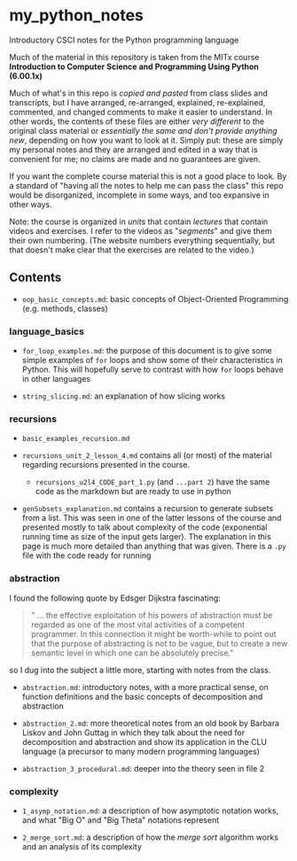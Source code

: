 # my_python_notes
Introductory CSCI notes for the Python programming language

Much of the material in this repository is taken from the MITx course 
**Introduction to Computer Science and Programming Using Python (6.00.1x)**

Much of what's in this repo is *copied and pasted* from class slides and transcripts, but I have
arranged, re-arranged, explained, re-explained, commented, and changed comments to make it easier
to understand. In other words, the contents of these files are either *very different* to the
original class material or *essentially the same and don't provide anything new*, depending on how
you want to look at it. Simply put: these are simply my personal notes and they are arranged and
edited in a way that is convenient for me; no claims are made and no guarantees are given.

If you want the complete course material this is not a good place to look. By a standard of "having
all the notes to help me can pass the class" this repo would be disorganized, incomplete in some
ways, and too expansive in other ways.

Note: the course is organized in *units* that contain *lectures* that contain videos and exercises.
I refer to the videos as "*segments*" and give them their own numbering. (The website numbers
everything sequentially, but that doesn't make clear that the exercises are related to the video.)

## Contents

* `oop_basic_concepts.md`: basic concepts of Object-Oriented Programming (e.g. methods, classes)

### language_basics

* `for_loop_examples.md`: the purpose of this document is to give some simple examples of `for`
  loops and show some of their characteristics in Python. This will hopefully serve to contrast
  with how `for` loops behave in other languages
  
* `string_slicing.md`: an explanation of how slicing works

### recursions

* `basic_examples_recursion.md`

* `recursions_unit_2_lesson_4.md` contains all (or most) of the material regarding recursions
  presented in the course. 

  - `recursions_u2l4_CODE_part_1.py` (and `...part 2`) have the same code as the markdown but are
    ready to use in python

* `genSubsets_explanation.md` contains a recursion to generate subsets from a list. This was seen in
  one of the latter lessons of the course and presented mostly to talk about complexity of the
  code (exponential running time as size of the input gets larger). The explanation in this page is
  much more detailed than anything that was given. There is a `.py` file with the code ready for
  running

### abstraction

I found the following quote by Edsger Dijkstra fascinating: 

> " ... the effective exploitation of his powers of abstraction must be regarded as one of the most
    vital activities of a competent programmer. In this connection it might be worth-while to
    point out that the purpose of abstracting is not to be vague, but to create a new semantic
    level in which one can be absolutely precise."

so I dug into the subject a little more, starting with notes from the class. 

* `abstraction.md`: introductory notes, with a more practical sense, on function definitions and the
  basic concepts of decomposition and abstraction

* `abstraction_2.md`: more theoretical notes from an old book by Barbara Liskov and John Guttag in
  which they talk about the need for decomposition and abstraction and show its application in the
  CLU language (a precursor to many modern programming languages)

* `abstraction_3_procedural.md`: deeper into the theory seen in file 2

### complexity

* `1_asymp_notation.md`: a description of how asymptotic notation works, and what "Big O" and "Big
  Theta" notations represent
  
* `2_merge_sort.md`: a description of how the *merge sort* algorithm works and an analysis of its
  complexity
